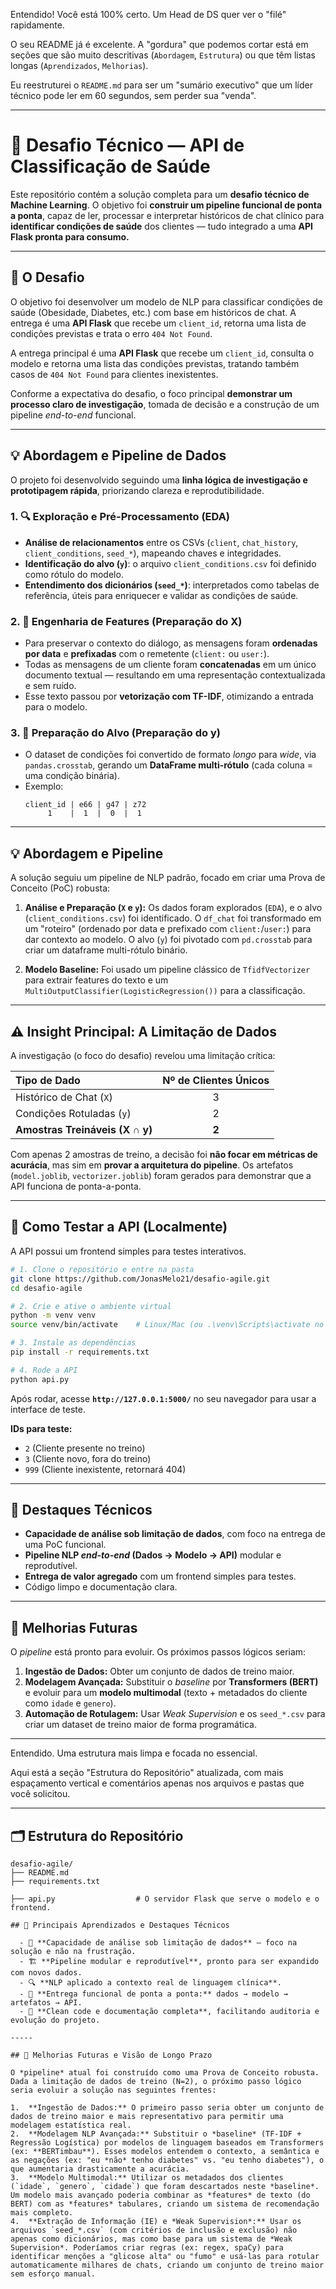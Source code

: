 Entendido\! Você está 100% certo. Um Head de DS quer ver o "filé" rapidamente.

O seu README já é excelente. A "gordura" que podemos cortar está em seções que são muito descritivas (`Abordagem`, `Estrutura`) ou que têm listas longas (`Aprendizados`, `Melhorias`).

Eu reestruturei o `README.md` para ser um "sumário executivo" que um líder técnico pode ler em 60 segundos, sem perder sua "venda".

-----

# 🧠 Desafio Técnico — API de Classificação de Saúde

Este repositório contém a solução completa para um **desafio técnico de Machine Learning**.
O objetivo foi **construir um pipeline funcional de ponta a ponta**, capaz de ler, processar e interpretar históricos de chat clínico para **identificar condições de saúde** dos clientes — tudo integrado a uma **API Flask pronta para consumo.**

-----

## 🎯 O Desafio

O objetivo foi desenvolver um modelo de NLP para classificar condições de saúde (Obesidade, Diabetes, etc.) com base em históricos de chat. A entrega é uma **API Flask** que recebe um `client_id`, retorna uma lista de condições previstas e trata o erro `404 Not Found`.

A entrega principal é uma **API Flask** que recebe um `client_id`, consulta o modelo e retorna uma lista das condições previstas, tratando também casos de `404 Not Found` para clientes inexistentes.

Conforme a expectativa do desafio, o foco principal  **demonstrar um processo claro de investigação**, tomada de decisão e a construção de um pipeline *end-to-end* funcional.

---

## 💡 Abordagem e Pipeline de Dados

O projeto foi desenvolvido seguindo uma **linha lógica de investigação e prototipagem rápida**, priorizando clareza e reprodutibilidade.

### 1\. 🔍 Exploração e Pré-Processamento (EDA)

  - **Análise de relacionamentos** entre os CSVs (`client`, `chat_history`, `client_conditions`, `seed_*`), mapeando chaves e integridades.
  - **Identificação do alvo (`y`)**: o arquivo `client_conditions.csv` foi definido como rótulo do modelo.
  - **Entendimento dos dicionários (`seed_*`)**: interpretados como tabelas de referência, úteis para enriquecer e validar as condições de saúde.

### 2\. 🧱 Engenharia de Features (Preparação do X)

  - Para preservar o contexto do diálogo, as mensagens foram **ordenadas por data** e **prefixadas** com o remetente (`client:` ou `user:`).
  - Todas as mensagens de um cliente foram **concatenadas** em um único documento textual — resultando em uma representação contextualizada e sem ruído.
  - Esse texto passou por **vetorização com TF-IDF**, otimizando a entrada para o modelo.

### 3\. 🎯 Preparação do Alvo (Preparação do y)

  - O dataset de condições foi convertido de formato *longo* para *wide*, via `pandas.crosstab`, gerando um **DataFrame multi-rótulo** (cada coluna = uma condição binária).
  - Exemplo:
    ```
    client_id | e66 | g47 | z72
         1    |  1  |  0  |  1
    ```

-----

## 💡 Abordagem e Pipeline

A solução seguiu um pipeline de NLP padrão, focado em criar uma Prova de Conceito (PoC) robusta:

1.  **Análise e Preparação (`X` e `y`):** Os dados foram explorados (`EDA`), e o alvo (`client_conditions.csv`) foi identificado. O `df_chat` foi transformado em um "roteiro" (ordenado por data e prefixado com `client:`/`user:`) para dar contexto ao modelo. O alvo (`y`) foi pivotado com `pd.crosstab` para criar um dataframe multi-rótulo binário.

2.  **Modelo Baseline:** Foi usado um pipeline clássico de `TfidfVectorizer` para extrair features do texto e um `MultiOutputClassifier(LogisticRegression())` para a classificação.

-----

## ⚠️ Insight Principal: A Limitação de Dados

A investigação (o foco do desafio) revelou uma limitação crítica:

| Tipo de Dado | Nº de Clientes Únicos |
| :--- | :---: |
| Histórico de Chat (`X`) | 3 |
| Condições Rotuladas (`y`) | 2 |
| **Amostras Treináveis (X ∩ y)** | **2** |

Com apenas 2 amostras de treino, a decisão foi **não focar em métricas de acurácia**, mas sim em **provar a arquitetura do pipeline**. Os artefatos (`model.joblib`, `vectorizer.joblib`) foram gerados para demonstrar que a API funciona de ponta-a-ponta.

-----

## 🚀 Como Testar a API (Localmente)

A API possui um frontend simples para testes interativos.

```bash
# 1. Clone o repositório e entre na pasta
git clone https://github.com/JonasMelo21/desafio-agile.git
cd desafio-agile

# 2. Crie e ative o ambiente virtual
python -m venv venv
source venv/bin/activate    # Linux/Mac (ou .\venv\Scripts\activate no Windows)

# 3. Instale as dependências
pip install -r requirements.txt

# 4. Rode a API
python api.py
```

Após rodar, acesse **`http://127.0.0.1:5000/`** no seu navegador para usar a interface de teste.

**IDs para teste:**

  * `2` (Cliente presente no treino)
  * `3` (Cliente novo, fora do treino)
  * `999` (Cliente inexistente, retornará 404)

-----

## 🧩 Destaques Técnicos

  * **Capacidade de análise sob limitação de dados**, com foco na entrega de uma PoC funcional.
  * **Pipeline NLP *end-to-end* (Dados → Modelo → API)** modular e reprodutível.
  * **Entrega de valor agregado** com um frontend simples para testes.
  * Código limpo e documentação clara.

-----

## 🔮 Melhorias Futuras

O *pipeline* está pronto para evoluir. Os próximos passos lógicos seriam:

1.  **Ingestão de Dados:** Obter um conjunto de dados de treino maior.
2.  **Modelagem Avançada:** Substituir o *baseline* por **Transformers (BERT)** e evoluir para um **modelo multimodal** (texto + metadados do cliente como `idade` e `genero`).
3.  **Automação de Rotulagem:** Usar *Weak Supervision* e os `seed_*.csv` para criar um dataset de treino maior de forma programática.

-----

Entendido. Uma estrutura mais limpa e focada no essencial.

Aqui está a seção "Estrutura do Repositório" atualizada, com mais espaçamento vertical e comentários apenas nos arquivos e pastas que você solicitou.

-----

## 🗂️ Estrutura do Repositório

```
desafio-agile/
├── README.md
├── requirements.txt

├── api.py                  # O servidor Flask que serve o modelo e o frontend.

## 🧩 Principais Aprendizados e Destaques Técnicos

  - 🧠 **Capacidade de análise sob limitação de dados** — foco na solução e não na frustração.
  - 🏗️ **Pipeline modular e reprodutível**, pronto para ser expandido com novos dados.
  - 🔍 **NLP aplicado a contexto real de linguagem clínica**.
  - 🧰 **Entrega funcional de ponta a ponta:** dados → modelo → artefatos → API.
  - 🚀 **Clean code e documentação completa**, facilitando auditoria e evolução do projeto.

-----

## 🔮 Melhorias Futuras e Visão de Longo Prazo

O *pipeline* atual foi construído como uma Prova de Conceito robusta. Dada a limitação de dados de treino (N=2), o próximo passo lógico seria evoluir a solução nas seguintes frentes:

1.  **Ingestão de Dados:** O primeiro passo seria obter um conjunto de dados de treino maior e mais representativo para permitir uma modelagem estatística real.
2.  **Modelagem NLP Avançada:** Substituir o *baseline* (TF-IDF + Regressão Logística) por modelos de linguagem baseados em Transformers (ex: **BERTimbau**). Esses modelos entendem o contexto, a semântica e as negações (ex: "eu *não* tenho diabetes" vs. "eu tenho diabetes"), o que aumentaria drasticamente a acurácia.
3.  **Modelo Multimodal:** Utilizar os metadados dos clientes (`idade`, `genero`, `cidade`) que foram descartados neste *baseline*. Um modelo mais avançado poderia combinar as *features* de texto (do BERT) com as *features* tabulares, criando um sistema de recomendação mais completo.
4.  **Extração de Informação (IE) e *Weak Supervision*:** Usar os arquivos `seed_*.csv` (com critérios de inclusão e exclusão) não apenas como dicionários, mas como base para um sistema de *Weak Supervision*. Poderíamos criar regras (ex: regex, spaCy) para identificar menções a "glicose alta" ou "fumo" e usá-las para rotular automaticamente milhares de chats, criando um conjunto de treino maior sem esforço manual.
